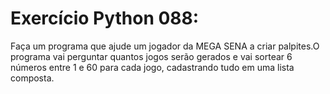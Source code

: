 # Exercício Python 088: 
Faça um programa que ajude um jogador da MEGA SENA a criar palpites.O programa vai perguntar quantos jogos serão gerados e vai 
sortear 6 números entre 1 e 60 para cada jogo, cadastrando tudo em uma lista composta.